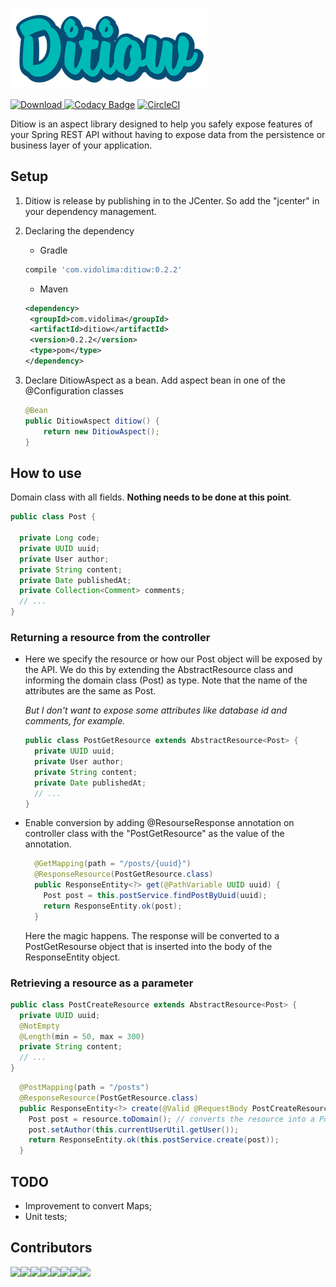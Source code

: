![ditiow](logo.png)

[ ![Download](https://api.bintray.com/packages/marcosvidolin/maven/ditiow/images/download.svg?version=0.2.2) ](https://bintray.com/marcosvidolin/maven/ditiow/1.0.0/link) [![Codacy Badge](https://api.codacy.com/project/badge/Grade/5f79c15a8aa44706afcf49261c1a6ef1)](https://www.codacy.com/manual/marcosvidolin/ditiow?utm_source=github.com&amp;utm_medium=referral&amp;utm_content=marcosvidolin/ditiow&amp;utm_campaign=Badge_Grade) [![CircleCI](https://circleci.com/gh/marcosvidolin/ditiow/tree/master.svg?style=svg)](https://circleci.com/gh/marcosvidolin/ditiow/tree/master)

Ditiow is an aspect library designed to help you safely expose features of your Spring REST API without having to expose data from the persistence or business layer of your application.

## Setup

1. Ditiow is release by publishing in to the JCenter. So add the "jcenter" in your dependency management.

2. Declaring the dependency

    - Gradle
    
    ```groovy
    compile 'com.vidolima:ditiow:0.2.2'
    ```
   
   - Maven
   
   ```xml
   <dependency>
   	<groupId>com.vidolima</groupId>
   	<artifactId>ditiow</artifactId>
   	<version>0.2.2</version>
   	<type>pom</type>
   </dependency>
   ```
   
3. Declare DitiowAspect as a bean. Add aspect bean in one of the @Configuration classes

    ```java
    @Bean
    public DitiowAspect ditiow() {
        return new DitiowAspect();
    }
    ```

## How to use

Domain class with all fields. **Nothing needs to be done at this point**.

```java
public class Post {

  private Long code;
  private UUID uuid;
  private User author;
  private String content;
  private Date publishedAt;
  private Collection<Comment> comments;
  // ...
}
```

### Returning a resource from the controller

- Here we specify the resource or how our Post object will be exposed by the API.
We do this by extending the AbstractResource class and informing the domain class (Post) as type. 
Note that the name of the attributes are the same as Post.

    *But I don't want to expose some attributes like database id and comments, for example.*

    ```java
    public class PostGetResource extends AbstractResource<Post> {
      private UUID uuid;
      private User author;
      private String content;
      private Date publishedAt;
      // ...
    }
    ```

- Enable conversion by adding @ResourseResponse annotation on controller class with the "PostGetResource" as the value of the annotation.

    ```java
      @GetMapping(path = "/posts/{uuid}")
      @ResponseResource(PostGetResource.class)
      public ResponseEntity<?> get(@PathVariable UUID uuid) {
        Post post = this.postService.findPostByUuid(uuid);
        return ResponseEntity.ok(post);
      }
    ```

     Here the magic happens. The response will be converted to a PostGetResourse object that is inserted into the body of the ResponseEntity object. 

### Retrieving a resource as a parameter

```java
public class PostCreateResource extends AbstractResource<Post> {
  private UUID uuid;
  @NotEmpty
  @Length(min = 50, max = 300)
  private String content;
  // ...
}
```

```java
  @PostMapping(path = "/posts")
  @ResponseResource(PostGetResource.class)
  public ResponseEntity<?> create(@Valid @RequestBody PostCreateResource resource) {
    Post post = resource.toDomain(); // converts the resource into a Post
    post.setAuthor(this.currentUserUtil.getUser());
    return ResponseEntity.ok(this.postService.create(post));
  }
```

## TODO

- Improvement to convert Maps;
- Unit tests; 

## Contributors

[![](https://sourcerer.io/fame/marcosvidolin/marcosvidolin/ditiow/images/0)](https://sourcerer.io/fame/marcosvidolin/marcosvidolin/ditiow/links/0)[![](https://sourcerer.io/fame/marcosvidolin/marcosvidolin/ditiow/images/1)](https://sourcerer.io/fame/marcosvidolin/marcosvidolin/ditiow/links/1)[![](https://sourcerer.io/fame/marcosvidolin/marcosvidolin/ditiow/images/2)](https://sourcerer.io/fame/marcosvidolin/marcosvidolin/ditiow/links/2)[![](https://sourcerer.io/fame/marcosvidolin/marcosvidolin/ditiow/images/3)](https://sourcerer.io/fame/marcosvidolin/marcosvidolin/ditiow/links/3)[![](https://sourcerer.io/fame/marcosvidolin/marcosvidolin/ditiow/images/4)](https://sourcerer.io/fame/marcosvidolin/marcosvidolin/ditiow/links/4)[![](https://sourcerer.io/fame/marcosvidolin/marcosvidolin/ditiow/images/5)](https://sourcerer.io/fame/marcosvidolin/marcosvidolin/ditiow/links/5)[![](https://sourcerer.io/fame/marcosvidolin/marcosvidolin/ditiow/images/6)](https://sourcerer.io/fame/marcosvidolin/marcosvidolin/ditiow/links/6)[![](https://sourcerer.io/fame/marcosvidolin/marcosvidolin/ditiow/images/7)](https://sourcerer.io/fame/marcosvidolin/marcosvidolin/ditiow/links/7)
